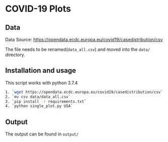 # COVID-19 Plots

## Data
Data Source:
https://opendata.ecdc.europa.eu/covid19/casedistribution/csv

The file needs to be renamed(`data_all.csv`) and moved into the `data/` directory. 

## Installation and usage
This script works with python 3.7.4
```bash
1. `wget https://opendata.ecdc.europa.eu/covid19/casedistribution/csv`
2. `mv csv data/data_all.csv`
3. `pip install -r requirements.txt`
4. `python single_plot.py USA`
```
## Output

The output can be found in `output/`
